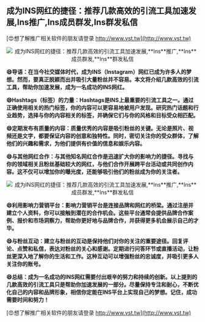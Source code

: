 ## **成为INS网红的捷径：推荐几款高效的引流工具加速发展,**Ins**推广,**Ins**成员群发,**Ins**群发私信**

[😍想了解推广相关软件的朋友请登录 http://www.vst.tw](http://www.vst.tw)

 <center><img src="https://vst.tw/MP4/tuiguang/png/3.png" alt="成为INS网红的捷径：推荐几款高效的引流工具加速发展,**Ins**推广,**Ins**成员群发,**Ins**群发私信"></center>

**😄导语：在当今社交媒体时代，成为INS（**Ins**tagram）网红已成为许多人的梦想。然而，要真正脱颖而出并吸引大量粉丝并不容易。本文将介绍几款高效的引流工具，帮助你加速发展，成为一名成功的INS网红。**

**😄Hashtags（标签）的力量：Hashtags是INS上最重要的引流工具之一。通过正确使用相关的热门标签，你的内容可以更容易地被用户发现。研究热门话题和行业趋势，选择与你的内容相关的标签，并确保它们与你的风格和目标受众相匹配。**

**😄定期发布有质量的内容：质量优秀的内容是吸引粉丝的关键。无论是照片、视频还是文字，都要保证内容的创意和独特性。同时，密切关注你的受众群体，了解他们的兴趣和需求，为他们提供有价值的信息和娱乐内容。**

**😄与其他网红合作：与其他知名网红合作是迅速扩大你的影响力的捷径。寻找与你的领域相关且粉丝基础较大的网红，与他们合作开展跨平台活动或共同创作内容。这不仅可以增加你的曝光度，还能够吸引他们的粉丝成为你的关注者。**

 <center><img src="https://vst.tw/MP4/tuiguang/png/3.png" alt="成为INS网红的捷径：推荐几款高效的引流工具加速发展,**Ins**推广,**Ins**成员群发,**Ins**群发私信"></center>

**😄利用影响力营销平台：影响力营销平台是连接品牌和网红的桥梁。通过注册并建立个人资料，你可以接触到潜在的合作机会。这些平台通常会提供品牌合作案例、报价和市场洞察力，帮助你更好地与品牌合作，并获得更多机会展示自己的才华。**

**😄与粉丝互动：建立与粉丝的互动是保持他们对你的关注的重要途径。回复评论、点赞和私信，表达对粉丝的关心和感谢。定期进行问答环节或直播活动，让粉丝更深入地了解你的生活和工作。这种互动可以增强粉丝的忠诚度，并吸引更多人关注你的账号。**

**😄总结：成为一名成功的INS网红需要付出艰辛的努力和持续的创新。以上提到的几款高效的引流工具只是帮助你加速发展的一部分。尽量保持专注和耐心，不断优化自己的内容和品牌形象，相信你定能在INS平台上实现自己的梦想。记住，成功需要时间和努力！**

[😍想了解推广相关软件的朋友请登录 http://www.vst.tw](http://www.vst.tw)



